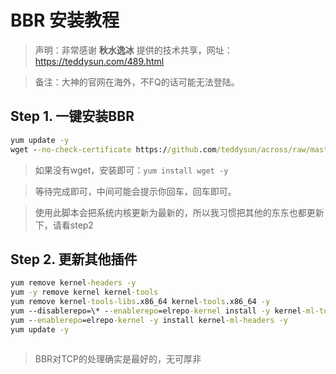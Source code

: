 # BBR 安装教程 #
>声明：非常感谢 **秋水逸冰** 提供的技术共享，网址：https://teddysun.com/489.html

>备注：大神的官网在海外，不FQ的话可能无法登陆。

## Step 1. 一键安装BBR

```cmd
yum update -y
wget --no-check-certificate https://github.com/teddysun/across/raw/master/bbr.sh && chmod +x bbr.sh && ./bbr.sh

```
>如果没有wget，安装即可：`yum install wget -y`

>等待完成即可，中间可能会提示你回车，回车即可。

> 使用此脚本会把系统内核更新为最新的，所以我习惯把其他的东东也都更新下，请看step2

## Step 2. 更新其他插件 ##
```cmd
yum remove kernel-headers -y
yum -y remove kernel kernel-tools
yum remove kernel-tools-libs.x86_64 kernel-tools.x86_64 -y
yum --disablerepo=\* --enablerepo=elrepo-kernel install -y kernel-ml-tools.x86_64
yum --enablerepo=elrepo-kernel -y install kernel-ml-headers -y
yum update -y
 
```

>BBR对TCP的处理确实是最好的，无可厚非

